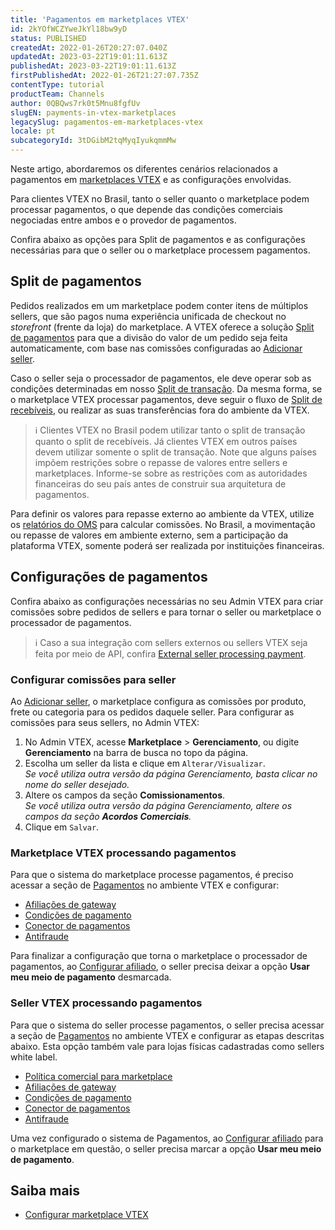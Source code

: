 ```yaml
---
title: 'Pagamentos em marketplaces VTEX'
id: 2kYOfWCZYweJkYl18bw9yD
status: PUBLISHED
createdAt: 2022-01-26T20:27:07.040Z
updatedAt: 2023-03-22T19:01:11.613Z
publishedAt: 2023-03-22T19:01:11.613Z
firstPublishedAt: 2022-01-26T21:27:07.735Z
contentType: tutorial
productTeam: Channels
author: 0QBQws7rk0t5Mnu8fgfUv
slugEN: payments-in-vtex-marketplaces
legacySlug: pagamentos-em-marketplaces-vtex
locale: pt
subcategoryId: 3tDGibM2tqMyqIyukqmmMw
---
```


Neste artigo, abordaremos os diferentes cenários relacionados a pagamentos em [marketplaces VTEX](/pt/tutorial/estrategias-de-marketplace-na-vtex--tutorials_402#ser-um-marketplace-vtex) e as configurações envolvidas. 

Para clientes VTEX no Brasil, tanto o seller quanto o marketplace podem processar pagamentos, o que depende das condições comerciais negociadas entre ambos e o provedor de pagamentos. 

Confira abaixo as opções para Split de pagamentos e as configurações necessárias para que o seller ou o marketplace processem pagamentos.

## Split de pagamentos

Pedidos realizados em um marketplace podem conter itens de múltiplos sellers, que são pagos numa experiência unificada de checkout no _storefront_ (frente da loja) do marketplace. A VTEX oferece a solução [Split de pagamentos](/pt/tutorial/split-de-pagamento--6k5JidhYRUxileNolY2VLx) para que a divisão do valor de um pedido seja feita automaticamente, com base nas comissões configuradas ao [Adicionar seller](/pt/tutorial/adicionar-seller--tutorials_392).

Caso o seller seja o processador de pagamentos, ele deve operar sob as condições determinadas em nosso [Split de transação](/pt/tutorial/split-payment#split-de-transacao). Da mesma forma, se o marketplace VTEX processar pagamentos, deve seguir o fluxo de [Split de recebíveis](/pt/tutorial/split-payment--6k5JidhYRUxileNolY2VLx#split-de-recebiveis), ou realizar as suas transferências fora do ambiente da VTEX. 

> ℹ️ Clientes VTEX no Brasil podem utilizar tanto o split de transação quanto o split de recebíveis. Já clientes VTEX em outros países devem utilizar somente o split de transação. Note que alguns países impõem restrições sobre o repasse de valores entre sellers e marketplaces. Informe-se sobre as restrições com as autoridades financeiras do seu país antes de construir sua arquitetura de pagamentos.

Para definir os valores para repasse externo ao ambiente da VTEX, utilize os [relatórios do OMS](/pt/tutorial/planilha-de-pedidos--31m1ewsmsEe0WS4So2aGMY) para calcular comissões. No Brasil, a movimentação ou repasse de valores em ambiente externo, sem a participação da plataforma VTEX, somente poderá ser realizada por instituições financeiras.

## Configurações de pagamentos

Confira abaixo as configurações necessárias no seu Admin VTEX para criar comissões sobre pedidos de sellers e para tornar o seller ou marketplace o processador de pagamentos.

> ℹ️ Caso a sua integração com sellers externos ou sellers VTEX seja feita por meio de API, confira [External seller processing payment](https://developers.vtex.com/vtex-rest-api/docs/external-seller-processing-payments).

### Configurar comissões para seller

Ao [Adicionar seller](/pt/tutorial/adicionar-seller--tutorials_392), o marketplace configura as comissões por produto, frete ou categoria para os pedidos daquele seller. Para configurar as comissões para seus sellers, no Admin VTEX:

1. No Admin VTEX, acesse **Marketplace** > **Gerenciamento**, ou digite **Gerenciamento** na barra de busca no topo da página.  
2. Escolha um seller da lista e clique em `Alterar/Visualizar`.     
_Se você utiliza outra versão da página Gerenciamento, basta clicar no nome do seller desejado._  
3. Altere os campos da seção **Comissionamentos**.   
_Se você utiliza outra versão da página Gerenciamento, altere os campos da seção **Acordos Comerciais**._  
4. Clique em `Salvar`.  

### Marketplace VTEX processando pagamentos 

Para que o sistema do marketplace processe pagamentos, é preciso acessar a seção de [Pagamentos](/pt/tracks/pagamentos--6GAS7ZzGAm7AGoEAwDbwJG) no ambiente VTEX e configurar: 

- [Afiliações de gateway](/pt/tutorial/afiliacoes-de-gateway)  
- [Condições de pagamento](/pt/tracks/pagamentos--6GAS7ZzGAm7AGoEAwDbwJG/6bzGxlz4inf8sKmvZ1c7i3)   
- [Conector de pagamentos](/pt/tracks/pagamentos--6GAS7ZzGAm7AGoEAwDbwJG/7pAEMAo4iqNHwYOarZ3zgm)  
- [Antifraude](/pt/tutorial/como-configurar-antifraude--tutorials_446)   

Para finalizar a configuração que torna o marketplace o processador de pagamentos, ao [Configurar afiliado](/pt/tutorial/como-configurar-afiliado--tutorials_187), o seller precisa deixar a opção **Usar meu meio de pagamento** desmarcada.  

### Seller VTEX processando pagamentos

Para que o sistema do seller processe pagamentos, o seller precisa acessar a seção de [Pagamentos](/pt/tracks/pagamentos--6GAS7ZzGAm7AGoEAwDbwJG) no ambiente VTEX e configurar as etapas descritas abaixo. Esta opção também vale para lojas físicas cadastradas como sellers white label.   

- [Política comercial para marketplace](/pt/tutorial/configurando-a-politica-comercial-para-marketplace--tutorials_404)  
- [Afiliações de gateway](/pt/tutorial/afiliacoes-de-gateway)  
- [Condições de pagamento](/pt/tracks/pagamentos--6GAS7ZzGAm7AGoEAwDbwJG/6bzGxlz4inf8sKmvZ1c7i3)   
- [Conector de pagamentos](/pt/tracks/pagamentos--6GAS7ZzGAm7AGoEAwDbwJG/7pAEMAo4iqNHwYOarZ3zgm)  
- [Antifraude](/pt/tutorial/como-configurar-antifraude--tutorials_446)  

Uma vez configurado o sistema de Pagamentos, ao [Configurar afiliado](/pt/tutorial/como-configurar-afiliado--tutorials_187) para o marketplace em questão, o seller precisa marcar a opção **Usar meu meio de pagamento**.

## Saiba mais

- [Configurar marketplace VTEX](/pt/tutorial/configurar-marketplace-vtex--7splyp5MqIyt2Iyz5jsNzb)

